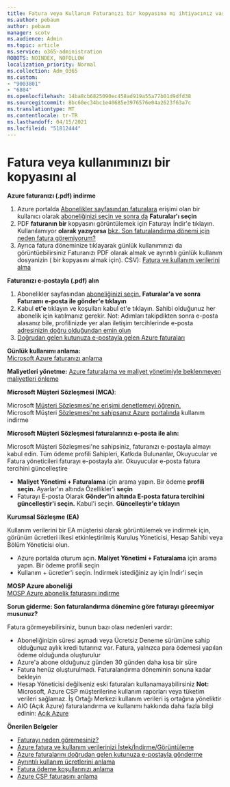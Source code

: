```yaml
---
title: Fatura veya Kullanım Faturanızı bir kopyasına mı ihtiyacınız var?
ms.author: pebaum
author: pebaum
manager: scotv
ms.audience: Admin
ms.topic: article
ms.service: o365-administration
ROBOTS: NOINDEX, NOFOLLOW
localization_priority: Normal
ms.collection: Adm_O365
ms.custom:
- "9003801"
- "6804"
ms.openlocfilehash: 14ba8cb6825090ec458ad919a55a77b01d9dfd38
ms.sourcegitcommit: 8bc60ec34bc1e40685e3976576e04a2623f63a7c
ms.translationtype: MT
ms.contentlocale: tr-TR
ms.lasthandoff: 04/15/2021
ms.locfileid: "51812444"
---
```

# <a name="get-a-copy-of-your-bill-or-usage"></a>Fatura veya kullanımınızı bir kopyasını al

**Azure faturanızı (.pdf) indirme**

1. Azure portalda [Abonelikler sayfasından faturalara](https://portal.azure.com/#blade/Microsoft_Azure_Billing/SubscriptionsBlade) erişimi olan bir kullanıcı olarak [aboneliğinizi seçin ve sonra da](https://docs.microsoft.com/azure/cost-management-billing/manage/manage-billing-access?WT.mc_id=Portal-Microsoft_Azure_Support) **Faturalar'ı seçin**
2. PDF **faturanın bir** kopyasını görüntülemek için Faturayı İndir'e tıklayın. Kullanılamıyor **olarak yazıyorsa** [bkz. Son faturalandırma dönemi için neden fatura göremiyorum?](https://docs.microsoft.com/azure/cost-management-billing/manage/download-azure-invoice-daily-usage-date?WT.mc_id=Portal-Microsoft_Azure_Support#noinvoice)
3. Ayrıca fatura döneminize tıklayarak günlük kullanımınızı da görüntüebilirsiniz Faturanızı PDF olarak almak ve ayrıntılı günlük kullanım dosyanizin ( bir kopyasını almak için). CSV): [Fatura ve kullanım verilerini alma](https://docs.microsoft.com/azure/cost-management-billing/manage/download-azure-invoice-daily-usage-date?WT.mc_id=Portal-Microsoft_Azure_Support)

**Faturanızı e-postayla (.pdf) alın**

1. Abonelikler sayfasından [aboneliğinizi seçin.](https://ms.portal.azure.com/#blade/Microsoft_Azure_Billing/SubscriptionsBlade) **Faturalar'a ve sonra Faturamı** **e-posta ile gönder'e tıklayın**
2. Kabul **et'e** tıklayın ve koşulları kabul et'e tıklayın. Sahibi olduğunuz her abonelik için katılmanız gerekir. Not: Adımları takipdikten sonra e-posta alasanız bile, profilinizde yer alan iletişim tercihlerinde e-posta [adresinizin doğru olduğundan emin olun](https://account.windowsazure.com/profile)
3. [Doğrudan gelen kutunuza e-postayla gelen Azure faturaları](https://azure.microsoft.com/blog/azure-email-invoices/)

**Günlük kullanımı anlama:**  
 [Microsoft Azure faturanızı anlama](https://docs.microsoft.com/azure/cost-management-billing/understand/review-individual-bill?WT.mc_id=Portal-Microsoft_Azure_Support)  

**Maliyetleri yönetme:** [Azure faturalama ve maliyet yönetimiyle beklenmeyen maliyetleri önleme](https://docs.microsoft.com/azure/cost-management-billing/manage/getting-started?WT.mc_id=Portal-Microsoft_Azure_Support)  

**Microsoft Müşteri Sözleşmesi (MCA)**:

Microsoft  [Müşteri Sözleşmesi'ne erişimi denetlemeyi öğrenin.](https://docs.microsoft.com/azure/cost-management-billing/manage/download-azure-invoice-daily-usage-date?WT.mc_id=Portal-Microsoft_Azure_Support#check-access-to-a-microsoft-customer-agreement)  
Microsoft Müşteri [Sözleşmesi'ne sahipsanız Azure](https://docs.microsoft.com/azure/cost-management-billing/manage/download-azure-invoice-daily-usage-date?WT.mc_id=Portal-Microsoft_Azure_Support#check-access-to-a-microsoft-customer-agreement) [portalında](https://portal.azure.com/) kullanım indirme

**Microsoft Müşteri Sözleşmesi faturalarınızı e-posta ile alın:**

Microsoft Müşteri Sözleşmesi'ne sahipsiniz, faturanızı e-postayla almayı kabul edin. Tüm ödeme profili Sahipleri, Katkıda Bulunanlar, Okuyucular ve Fatura yöneticileri faturayı e-postayla alır. Okuyucular e-posta fatura tercihini güncelleştire

- **Maliyet Yönetimi + Faturalama** için arama yapın. Bir ödeme **profili seçin.** Ayarlar'ın altında Özellikler'i **seçin**
- Faturayı E-posta Olarak **Gönder'in altında E-posta fatura tercihini güncelleştir'i seçin.** Kabul'i seçin. **Güncelleştir'e tıklayın**

**Kurumsal Sözleşme (EA)**

Kullanım verilerini bir EA müşterisi olarak görüntülemek ve indirmek için, görünüm ücretleri ilkesi etkinleştirilmiş Kuruluş Yöneticisi, Hesap Sahibi veya Bölüm Yöneticisi olun.

- Azure portalda oturum açın. **Maliyet Yönetimi + Faturalama** için arama yapın. Bir ödeme profili seçin
- Kullanım + ücretler'i seçin. İndirmek istediğiniz ay için İndir'i seçin

**MOSP Azure aboneliği**  
[MOSP Azure abonelik faturasını indirme](https://docs.microsoft.com/azure/cost-management-billing/understand/download-azure-invoice?WT.mc_id=Portal-Microsoft_Azure_Support#download-your-mosp-azure-subscription-invoice)

**Sorun giderme: Son faturalandırma dönemine göre faturayı göreemiyor musunuz?**

Fatura görmeyebilirsiniz, bunun bazı olası nedenleri vardır:

- Aboneliğinizin süresi aşmadı veya Ücretsiz Deneme sürümüne sahip olduğunuz aylık kredi tutarınız var. Fatura, yalnızca para ödemesi yapılan ödeme olduğunda oluşturulur
- Azure'a abone olduğunuz günden 30 günden daha kısa bir süre
- Fatura henüz oluşturulmadı. Faturalandırma döneminin sonuna kadar bekleyin
- Hesap Yöneticisi değilseniz eski faturaları kullanamayabilirsiniz **Not:** Microsoft, Azure CSP müşterilerine kullanım raporları veya tüketim verileri sağlamaz. İş Ortağı Merkezi kullanım verileri iş ortağına yöneliktir
- AIO (Açık Azure) faturalandırma ve kullanımı hakkında daha fazla bilgi edinin: [Açık Azure](https://azure.microsoft.com/offers/ms-azr-0111p/)

**Önerilen Belgeler**

- [Faturayı neden göremesiniz?](https://docs.microsoft.com/azure/cost-management-billing/understand/download-azure-invoice?WT.mc_id=Portal-Microsoft_Azure_Support#noinvoice)
- [Azure fatura ve kullanım verilerinizi İstek/İndirme/Görüntüleme](https://docs.microsoft.com/azure/cost-management-billing/manage/download-azure-invoice-daily-usage-date?WT.mc_id=Portal-Microsoft_Azure_Support)
- [Azure faturalarını doğrudan gelen kutunuza e-postayla gönderme](https://docs.microsoft.com/azure/cost-management-billing/manage/download-azure-invoice-daily-usage-date?WT.mc_id=Portal-Microsoft_Azure_Support)
- [Ayrıntılı kullanım ücretlerini anlama](https://docs.microsoft.com/azure/cost-management-billing/understand/review-individual-bill?WT.mc_id=Portal-Microsoft_Azure_Support#csv)
- [Fatura ödeme koşullarınızı anlama](https://docs.microsoft.com/azure/cost-management-billing/understand/understand-invoice?WT.mc_id=Portal-Microsoft_Azure_Support)
- [Azure CSP faturasını anlama](https://docs.microsoft.com/partner-center/azure-plan-lp?WT.mc_id=Portal-Microsoft_Azure_Support)
